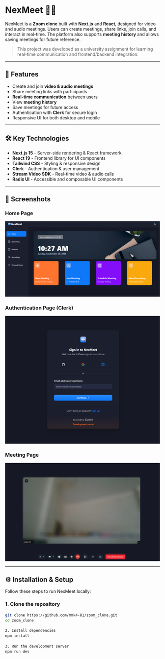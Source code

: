 # NexMeet 🎥💬

NexMeet is a **Zoom clone** built with **Next.js** and **React**, designed for video and audio meetings. Users can create meetings, share links, join calls, and interact in real-time. The platform also supports **meeting history** and allows saving meetings for future reference.  

> This project was developed as a university assignment for learning real-time communication and frontend/backend integration.

---

## 🚀 Features

- Create and join **video & audio meetings**
- Share meeting links with participants
- **Real-time communication** between users
- View **meeting history**
- Save meetings for future access
- Authentication with **Clerk** for secure login
- Responsive UI for both desktop and mobile

---

## 🛠️ Key Technologies

- **Next.js 15** - Server-side rendering & React framework  
- **React 19** - Frontend library for UI components  
- **Tailwind CSS** - Styling & responsive design  
- **Clerk** - Authentication & user management  
- **Stream Video SDK** - Real-time video & audio calls  
- **Radix UI** - Accessible and composable UI components  

---

## 📸 Screenshots

### Home Page
![Home Page](public/images/homepage.png)

### Authentication Page (Clerk)
![Auth Page](public/images/auth-page.png)

### Meeting Page
![Meeting Page](public/images/meeting-page.png)

---

## ⚙️ Installation & Setup

Follow these steps to run NexMeet locally:

### 1. Clone the repository
```bash
git clone https://github.com/mmk4-81/zoom_clone.git
cd zoom_clone

2. Install dependencies
npm install

3. Run the development server
npm run dev
